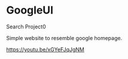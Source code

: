 # GoogleUI
Search Project0

Simple website to resemble google homepage.

https://youtu.be/xGYeFJqJgNM
